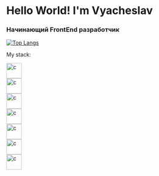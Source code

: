 <h1 alight='center'>Hello World! I'm Vyacheslav</h1>
<h3>Начинающий FrontEnd разработчик</h3>

[![Top Langs](https://github-readme-stats.vercel.app/api/top-langs/?username=VyacheslavDef)](https://github.com/anuraghazra/github-readme-stats)

My stack:
<p>
<div>
  <a>
    <img src="https://img.shields.io/badge/react-%2320232a.svg?style=for-the-badge&logo=react&logoColor=%2361DAFB" color="red" alt="c" width="40" height="40"      style="max-width: 100%;">
  </a>
</div>
<div>
  <a>
    <img src="https://img.shields.io/badge/React_Router-CA4245?style=for-the-badge&logo=react-router&logoColor=white" color="red" alt="c" width="40" height="40"      style="max-width: 100%;">
  </a>
</div>
<div>
  <a>
    <img src="https://img.shields.io/badge/javascript-%23323330.svg?style=for-the-badge&logo=javascript&logoColor=%23F7DF1E" color="red" alt="c" width="40" height="40"      style="max-width: 100%;">
  </a>
</div>
<div>
  <a>
    <img src="https://img.shields.io/badge/html5-%23E34F26.svg?style=for-the-badge&logo=html5&logoColor=white" color="red" alt="c" width="40" height="40"      style="max-width: 100%;">
  </a>
</div>
<div>
  <a>
    <img src="https://img.shields.io/badge/css3-%231572B6.svg?style=for-the-badge&logo=css3&logoColor=white" color="red" alt="c" width="40" height="40"      style="max-width: 100%;">
  </a>
</div>
<div>
  <a>
    <img src="https://img.shields.io/badge/git-%23F05033.svg?style=for-the-badge&logo=git&logoColor=white" color="red" alt="c" width="40" height="40"      style="max-width: 100%;">
  </a>
</div>
<div>
  <a>
    <img src="" color="red" alt="c" width="40" height="40"      style="max-width: 100%;">
  </a>
</div>

<div>
</p>
<!--
**VyacheslavDef/VyacheslavDef** is a ✨ _special_ ✨ repository because its `README.md` (this file) appears on your GitHub profile.

Here are some ideas to get you started:

- 🔭 I’m currently working on ...
- 🌱 I’m currently learning ...
- 👯 I’m looking to collaborate on ...
- 🤔 I’m looking for help with ...
- 💬 Ask me about ...
- 📫 How to reach me: ...
- 😄 Pronouns: ...
- ⚡ Fun fact: ...
-->
